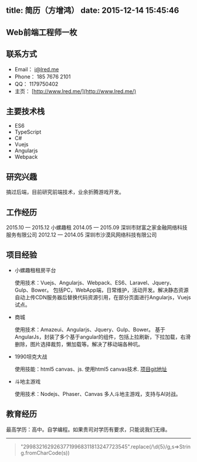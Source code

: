 title: 简历（方增鸿）
date: 2015-12-14 15:45:46
---
## Web前端工程师一枚

## 联系方式
* Email： i@lred.me
* Phone： 185 7676 2101
* QQ：    1179750402
* 主页： [http://www.lred.me/](http://www.lred.me/)

## 主要技术栈
* ES6
* TypeScript
* C#
* Vuejs
* Angularjs
* Webpack

## 研究兴趣
搞过后端，目前研究前端技术，业余折腾游戏开发。

## 工作经历
2015.10 — 2015.12  小螺趣租
2014.05 — 2015.09  深圳市财富之家金融网络科技服务有限公司
2012.12 — 2014.05  深圳市沙漠风网络科技有限公司

## 项目经验
* 小螺趣租租房平台
	
	使用技术：Vuejs、Angularjs、Webpack、ES6、Laravel、Jquery、Gulp、Bower。
	包括PC，WebApp端，日常维护，活动开发。解决静态资源自动上传CDN服务器后替换代码资源引用，在部分页面进行Angularjs，Vuejs试点。
* 商城

	使用技术：Amazeui、Angularjs、Jquery、Gulp、Bower。
	基于AngularJs，封装了多个基于angular的组件，包括上拉刷新，下拉加载，右滑删除，图片选择裁剪，懒加载等。解决了移动端各种坑。
* 1990坦克大战

	使用技能：html5 canvas、js.
	使用html5 canvas技术. [项目git地址](http://git.oschina.net/lred/html5_Battle-City)
* 斗地主游戏
	
	使用技术：Nodejs、Phaser、Canvas
	多人斗地主游戏，支持与AI对战。

## 教育经历
最高学历：高中。自学编程。如果贵司对学历有要求，只能说我们无缘。


***
> "29983216292637719968311813247723545".replace(/\d{5}/g,s=>String.fromCharCode(s))
